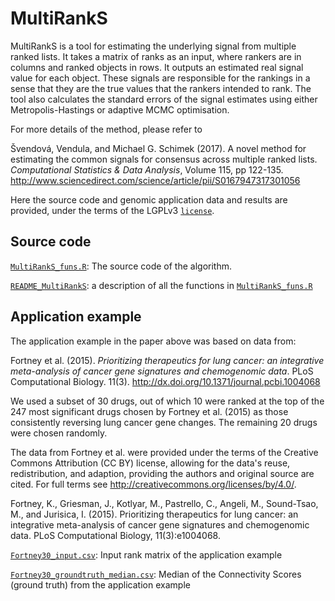 # MultiRankS

MultiRankS is a tool for estimating the underlying signal from multiple ranked lists. It takes a matrix of ranks as an input, where rankers are in columns and ranked objects in rows. It outputs an estimated real signal value for each object. These signals are responsible for the rankings in a sense that they are the true values that the rankers intended to rank. The tool also calculates the standard errors of the signal estimates using either Metropolis-Hastings or adaptive MCMC optimisation.

For more details of the method, please refer to

Švendová, Vendula, and Michael G. Schimek (2017). A novel method for estimating the common signals for consensus across multiple ranked lists. *Computational Statistics & Data Analysis*, Volume 115, pp 122-135.
http://www.sciencedirect.com/science/article/pii/S0167947317301056

Here the source code and genomic application data and results are provided, under the terms of the LGPLv3 [`license`](https://github.com/svendula/MultiRankS/blob/master/LICENSE).

## Source code

[`MultiRankS_funs.R`](https://github.com/svendula/MultiRankS/blob/master/MultiRankS_funs.R): The source code of the algorithm.

[`README_MultiRankS`](https://github.com/svendula/MultiRankS/blob/master/README_MultiRankS.md): a description of all the functions in [`MultiRankS_funs.R`](https://github.com/svendula/MultiRankS/blob/master/MultiRankS_funs.R)


## Application example

The application example in the paper above was based on data from:

Fortney et al. (2015). _Prioritizing therapeutics for lung cancer: an integrative meta-analysis of cancer gene signatures and chemogenomic data_. PLoS Computational Biology. 11(3). <http://dx.doi.org/10.1371/journal.pcbi.1004068>

We used a subset of 30 drugs, out of which 10 were ranked at the top of the 247 most significant drugs chosen by Fortney et al. (2015) as those consistently reversing lung cancer gene changes. The remaining 20 drugs were chosen randomly.

The data from Fortney et al. were provided under the terms of the Creative Commons Attribution (CC BY) license, allowing for the data's reuse, redistribution, and adaption, providing the authors and original source are cited. For full terms see <http://creativecommons.org/licenses/by/4.0/>.

Fortney, K., Griesman, J., Kotlyar, M., Pastrello, C., Angeli, M., Sound-Tsao, M., and Jurisica, I. (2015). Prioritizing therapeutics for lung cancer: an integrative meta-analysis of cancer gene signatures and chemogenomic data. PLoS Computational Biology, 11(3):e1004068.


[`Fortney30_input.csv`](https://github.com/svendula/MultiRankS/blob/master/Fortney30_input.csv): Input rank matrix of the application example

[`Fortney30_groundtruth_median.csv`](https://github.com/svendula/MultiRankS/blob/master/Fortney30_groundtruth_median.csv): Median of the Connectivity Scores (ground truth) from the application example






